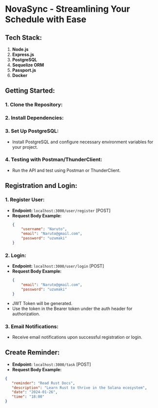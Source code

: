 # NovaSync - Streamlining Your Schedule with Ease

## Tech Stack:

1. **Node.js**
2. **Express.js**
3. **PostgreSQL**
4. **Sequelize ORM**
5. **Passport.js**
6. **Docker**

## Getting Started:

### 1. Clone the Repository:

### 2. Install Dependencies:


### 3. Set Up PostgreSQL:
- Install PostgreSQL and configure necessary environment variables for your project.

### 4. Testing with Postman/ThunderClient:
- Run the API and test using Postman or ThunderClient.

## Registration and Login:

### 1. Register User:
- **Endpoint:** `localhost:3000/user/register` [POST]
- **Request Body Example:**
  ```json
  {
      "username": "Naruto",
      "email": "Naruto@gmail.com",
      "password": "uzumaki"
  }
  ```

### 2. Login:
- **Endpoint:** `localhost:3000/user/login` [POST]
- **Request Body Example:**
  ```json
  {
      "email": "Naruto@gmail.com",
      "password": "uzumaki"
  }
  ```
- JWT Token will be generated.
- Use the token in the Bearer token under the auth header for authorization.

### 3. Email Notifications:
- Receive email notifications upon successful registration or login.

## Create Reminder:

- **Endpoint:** `localhost:3000/task` [POST]
- **Request Body Example:**
```json
{
   "reminder": "Read Rust Docs",
   "description": "Learn Rust to thrive in the Solana ecosystem",
   "date": "2024-01-26",
   "time": "18:00"
}

